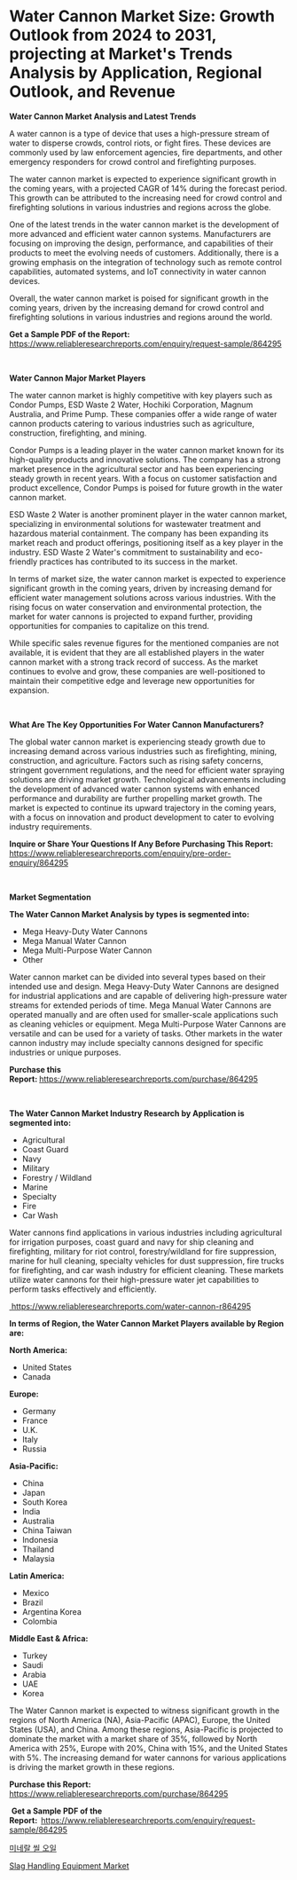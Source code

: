 <p><h1>Water Cannon Market Size: Growth Outlook from 2024 to 2031, projecting at Market's Trends Analysis by Application, Regional Outlook, and Revenue</h1></p><p><strong>Water Cannon Market Analysis and Latest Trends</strong></p>
<p><p>A water cannon is a type of device that uses a high-pressure stream of water to disperse crowds, control riots, or fight fires. These devices are commonly used by law enforcement agencies, fire departments, and other emergency responders for crowd control and firefighting purposes.</p><p>The water cannon market is expected to experience significant growth in the coming years, with a projected CAGR of 14% during the forecast period. This growth can be attributed to the increasing need for crowd control and firefighting solutions in various industries and regions across the globe.</p><p>One of the latest trends in the water cannon market is the development of more advanced and efficient water cannon systems. Manufacturers are focusing on improving the design, performance, and capabilities of their products to meet the evolving needs of customers. Additionally, there is a growing emphasis on the integration of technology such as remote control capabilities, automated systems, and IoT connectivity in water cannon devices.</p><p>Overall, the water cannon market is poised for significant growth in the coming years, driven by the increasing demand for crowd control and firefighting solutions in various industries and regions around the world.</p></p>
<p><strong>Get a Sample PDF of the Report:&nbsp;</strong> <a href="https://www.reliableresearchreports.com/enquiry/request-sample/864295">https://www.reliableresearchreports.com/enquiry/request-sample/864295</a></p>
<p>&nbsp;</p>
<p><strong>Water Cannon Major Market Players</strong></p>
<p><p>The water cannon market is highly competitive with key players such as Condor Pumps, ESD Waste 2 Water, Hochiki Corporation, Magnum Australia, and Prime Pump. These companies offer a wide range of water cannon products catering to various industries such as agriculture, construction, firefighting, and mining.</p><p>Condor Pumps is a leading player in the water cannon market known for its high-quality products and innovative solutions. The company has a strong market presence in the agricultural sector and has been experiencing steady growth in recent years. With a focus on customer satisfaction and product excellence, Condor Pumps is poised for future growth in the water cannon market.</p><p>ESD Waste 2 Water is another prominent player in the water cannon market, specializing in environmental solutions for wastewater treatment and hazardous material containment. The company has been expanding its market reach and product offerings, positioning itself as a key player in the industry. ESD Waste 2 Water's commitment to sustainability and eco-friendly practices has contributed to its success in the market.</p><p>In terms of market size, the water cannon market is expected to experience significant growth in the coming years, driven by increasing demand for efficient water management solutions across various industries. With the rising focus on water conservation and environmental protection, the market for water cannons is projected to expand further, providing opportunities for companies to capitalize on this trend.</p><p>While specific sales revenue figures for the mentioned companies are not available, it is evident that they are all established players in the water cannon market with a strong track record of success. As the market continues to evolve and grow, these companies are well-positioned to maintain their competitive edge and leverage new opportunities for expansion.</p></p>
<p>&nbsp;</p>
<p><strong>What Are The Key Opportunities For Water Cannon Manufacturers?</strong></p>
<p><p>The global water cannon market is experiencing steady growth due to increasing demand across various industries such as firefighting, mining, construction, and agriculture. Factors such as rising safety concerns, stringent government regulations, and the need for efficient water spraying solutions are driving market growth. Technological advancements including the development of advanced water cannon systems with enhanced performance and durability are further propelling market growth. The market is expected to continue its upward trajectory in the coming years, with a focus on innovation and product development to cater to evolving industry requirements.</p></p>
<p><strong>Inquire or Share Your Questions If Any Before Purchasing This Report:</strong> <a href="https://www.reliableresearchreports.com/enquiry/pre-order-enquiry/864295">https://www.reliableresearchreports.com/enquiry/pre-order-enquiry/864295</a></p>
<p>&nbsp;</p>
<p><strong>Market Segmentation</strong></p>
<p><strong>The Water Cannon Market Analysis by types is segmented into:</strong></p>
<p><ul><li>Mega Heavy-Duty Water Cannons</li><li>Mega Manual Water Cannon</li><li>Mega Multi-Purpose Water Cannon</li><li>Other</li></ul></p>
<p><p>Water cannon market can be divided into several types based on their intended use and design. Mega Heavy-Duty Water Cannons are designed for industrial applications and are capable of delivering high-pressure water streams for extended periods of time. Mega Manual Water Cannons are operated manually and are often used for smaller-scale applications such as cleaning vehicles or equipment. Mega Multi-Purpose Water Cannons are versatile and can be used for a variety of tasks. Other markets in the water cannon industry may include specialty cannons designed for specific industries or unique purposes.</p></p>
<p><strong>Purchase this Report:&nbsp;</strong><a href="https://www.reliableresearchreports.com/purchase/864295">https://www.reliableresearchreports.com/purchase/864295</a></p>
<p>&nbsp;</p>
<p><strong>The Water Cannon Market Industry Research by Application is segmented into:</strong></p>
<p><ul><li>Agricultural</li><li>Coast Guard</li><li>Navy</li><li>Military</li><li>Forestry / Wildland</li><li>Marine</li><li>Specialty</li><li>Fire</li><li>Car Wash</li></ul></p>
<p><p>Water cannons find applications in various industries including agricultural for irrigation purposes, coast guard and navy for ship cleaning and firefighting, military for riot control, forestry/wildland for fire suppression, marine for hull cleaning, specialty vehicles for dust suppression, fire trucks for firefighting, and car wash industry for efficient cleaning. These markets utilize water cannons for their high-pressure water jet capabilities to perform tasks effectively and efficiently.</p></p>
<p><a href="https://www.reliableresearchreports.com/water-cannon-r864295">&nbsp;https://www.reliableresearchreports.com/water-cannon-r864295</a></p>
<p><strong>In terms of Region, the Water Cannon Market Players available by Region are:</strong></p>
<p>
    <p> <strong> North America: </strong>
        <ul>
            <li>United States</li>
            <li>Canada</li>
        </ul>
        </p> 
    <p> <strong> Europe: </strong>
        <ul>
            <li>Germany</li>
            <li>France</li>
            <li>U.K.</li>
            <li>Italy</li>
            <li>Russia</li>
        </ul>
        </p> 
    <p> <strong> Asia-Pacific: </strong>
        <ul>
            <li>China</li>
            <li>Japan</li>
            <li>South Korea</li>
            <li>India</li>
            <li>Australia</li>
            <li>China Taiwan</li>
            <li>Indonesia</li>
            <li>Thailand</li>
            <li>Malaysia</li>
        </ul>
        </p> 
    <p> <strong> Latin America: </strong>
        <ul>
            <li>Mexico</li>
            <li>Brazil</li>
            <li>Argentina Korea</li>
            <li>Colombia</li>
        </ul>
        </p> 
    <p> <strong> Middle East & Africa: </strong>
        <ul>
            <li>Turkey</li>
            <li>Saudi</li>
            <li>Arabia</li>
            <li>UAE</li>
            <li>Korea</li>
        </ul>
    </p>
    </p>
<p><p>The Water Cannon market is expected to witness significant growth in the regions of North America (NA), Asia-Pacific (APAC), Europe, the United States (USA), and China. Among these regions, Asia-Pacific is projected to dominate the market with a market share of 35%, followed by North America with 25%, Europe with 20%, China with 15%, and the United States with 5%. The increasing demand for water cannons for various applications is driving the market growth in these regions.</p></p>
<p><strong>Purchase this Report: </strong><a href="https://www.reliableresearchreports.com/purchase/864295">https://www.reliableresearchreports.com/purchase/864295</a></p>
<p>&nbsp;<strong>Get a Sample PDF of the Report:&nbsp;&nbsp;</strong><a href="https://www.reliableresearchreports.com/enquiry/request-sample/864295">https://www.reliableresearchreports.com/enquiry/request-sample/864295</a></p>
<p><strong></strong></p>
<p><p><a href="https://github.com/sougarounis/Market-Research-Report-List-4/blob/main/9900409169006.md">미네랄 씰 오일</a></p><p><a href="https://github.com/angelajermaine/Market-Research-Report-List-4/blob/main/slag-handling-equipment-market.md">Slag Handling Equipment Market</a></p></p>